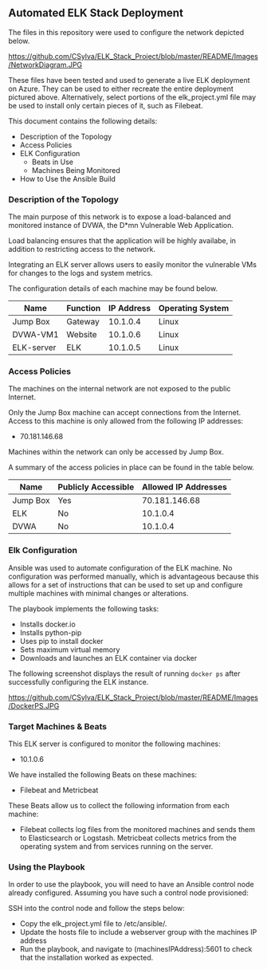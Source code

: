 ## Automated ELK Stack Deployment

The files in this repository were used to configure the network depicted below.

https://github.com/CSylva/ELK_Stack_Project/blob/master/README/Images/NetworkDiagram.JPG

These files have been tested and used to generate a live ELK deployment on Azure. They can be used to either recreate the entire deployment pictured above. Alternatively, select portions of the elk_project.yml file may be used to install only certain pieces of it, such as Filebeat.

This document contains the following details:
- Description of the Topology
- Access Policies
- ELK Configuration
  - Beats in Use
  - Machines Being Monitored
- How to Use the Ansible Build


### Description of the Topology

The main purpose of this network is to expose a load-balanced and monitored instance of DVWA, the D*mn Vulnerable Web Application.

Load balancing ensures that the application will be highly availabe, in addition to restricting access to the network.

Integrating an ELK server allows users to easily monitor the vulnerable VMs for changes to the logs and system metrics.

The configuration details of each machine may be found below.

| Name     | Function | IP Address | Operating System |
|----------|----------|------------|------------------|
| Jump Box | Gateway  | 10.1.0.4   | Linux            |
| DVWA-VM1 | Website  | 10.1.0.6   | Linux            |
|ELK-server| ELK      | 10.1.0.5   | Linux            |

### Access Policies

The machines on the internal network are not exposed to the public Internet. 

Only the Jump Box machine can accept connections from the Internet. Access to this machine is only allowed from the following IP addresses:
- 70.181.146.68

Machines within the network can only be accessed by Jump Box.

A summary of the access policies in place can be found in the table below.

| Name     | Publicly Accessible | Allowed IP Addresses |
|----------|---------------------|----------------------|
| Jump Box | Yes                 | 70.181.146.68        |
| ELK      | No                  | 10.1.0.4             |
| DVWA     | No                  | 10.1.0.4             |

### Elk Configuration

Ansible was used to automate configuration of the ELK machine. No configuration was performed manually, which is advantageous because this allows for a set of instructions that can be used to set up and configure multiple machines with minimal changes or alterations.

The playbook implements the following tasks:
- Installs docker.io
- Installs python-pip
- Uses pip to install docker
- Sets maximum virtual memory
- Downloads and launches an ELK container via docker

The following screenshot displays the result of running `docker ps` after successfully configuring the ELK instance.

https://github.com/CSylva/ELK_Stack_Project/blob/master/README/Images/DockerPS.JPG

### Target Machines & Beats
This ELK server is configured to monitor the following machines:
- 10.1.0.6

We have installed the following Beats on these machines:
- Filebeat and Metricbeat

These Beats allow us to collect the following information from each machine:
- Filebeat collects log files from the monitored machines and sends them to Elasticsearch or Logstash. Metricbeat collects metrics from the operating system and from services running on the server.

### Using the Playbook
In order to use the playbook, you will need to have an Ansible control node already configured. Assuming you have such a control node provisioned: 

SSH into the control node and follow the steps below:
- Copy the elk_project.yml file to /etc/ansible/.
- Update the hosts file to include a webserver group with the machines IP address
- Run the playbook, and navigate to (machinesIPAddress):5601 to check that the installation worked as expected.

